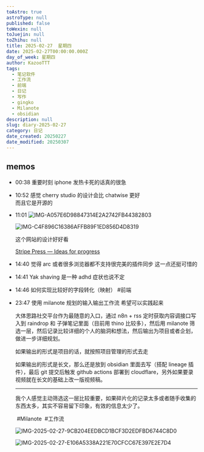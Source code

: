 ```yaml
---
toAstro: true
astroType: null
published: false
toWexin: null
toJuejin: null
toZhihu: null
title: 2025-02-27  星期四
date: 2025-02-27T00:00:00.000Z
day_of_week: 星期四
author: KazooTTT
tags:
  - 笔记软件
  - 工作流
  - 前端
  - 日记
  - 写作
  - gingko
  - Milanote
  - obsidian
description: null
slug: diary-2025-02-27
category: 日记
date_created: 20250227
date_modified: 20250307
---
```







## memos

- 00:38 重要时刻 iphone 发热卡死的话真的很急
- 10:52
	感觉 cherry studio 的设计会比 chatwise 更好  
	而且它是开源的
- 11:01
	![IMG-A057E6D98847314E2A2742FB44382803](</mdImages/IMG-A057E6D98847314E2A2742FB44382803.png>)  

	![IMG-C4F896C16386AFFB89F1ED856D4D8319](</mdImages/IMG-C4F896C16386AFFB89F1ED856D4D8319.png>)  

	这个网站的设计好好看  

	[Stripe Press — Ideas for progress](<https://press.stripe.com/>)

- 14:40
	觉得 arc 或者很多浏览器都不支持很完美的插件同步
	这一点还挺可惜的
- 14:41 Yak shaving 是一种 adhd 症状也说不定
- 14:46 如何实现比较好的字段转化（映射）   #前端
- 23:47
	使用 milanote 规划的输入输出工作流 希望可以实践起来

	大体思路社交平台作为最随意的入口，通过 n8n + rss 定时获取内容调接口写入到 raindrop 和 子弹笔记里面（目前用 thino 比较多），然后用 milanote 筛选一层，然后记录比较详细的个人的脑洞和想法，然后输出为项目或者企划，做进一步详细规划。

	如果输出的形式是项目的话，就按照项目管理的形式去走

	如果输出的形式是长文，那么还是放到 obsidian 里面去写（搭配 lineage 插件），最后 git 提交后触发 github actions 部署到 cloudflare，另外如果要录视频就在长文的基础上改一版视频稿。

	---

	我个人感觉主动筛选这一层比较重要，如果碎片化的记录太多或者随手收集的东西太多，其实不容易留下印象，有效的信息太少了。

	 ﻿#Milanote﻿  ﻿#工作流

	![IMG-2025-02-27-9CB204EEDBCD1BCF3D2EDFBD6744C8D0](</mdImages/IMG-2025-02-27-9CB204EEDBCD1BCF3D2EDFBD6744C8D0.png>)

	![IMG-2025-02-27-E106A5338A221E70CFCC67E397E2E7D4](</mdImages/IMG-2025-02-27-E106A5338A221E70CFCC67E397E2E7D4.png>)
